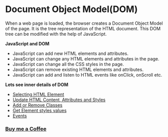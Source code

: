 # Document Object Model(DOM)

When a web page is loaded, the browser creates a Document Object Model of the page. It is the tree representation of the HTML document. This DOM tree can be modified with the help of JavaScript.

**JavaScript and DOM**

- JavaScript can add new HTML elements and attributes.
- JavaScript can change any HTML elements and attributes in the page.
- JavaScript can change all the CSS styles in the page.
- JavaScript can remove existing HTML elements and attributes.
- JavaScript can add and listen to HTML events like onClick, onScroll etc.

**Lets see inner details of DOM**

- [Selecting HTML Element](https://praveenoruganti.github.io/praveenoruganti-js/8_Document%20Object%20Model(DOM)/1_Selecting%20HTML%20Element)
- [Update HTML Content, Attributes and Styles](https://praveenoruganti.github.io/praveenoruganti-js/8_Document%20Object%20Model(DOM)/2_Update%20HTML%20Content_Attributes_Styles)
- [Add or Remove Classes](https://praveenoruganti.github.io/praveenoruganti-js/8_Document%20Object%20Model(DOM)/3_Add_Remove%20Classes)
- [Get Element styles values](https://praveenoruganti.github.io/praveenoruganti-js/8_Document%20Object%20Model(DOM)/4_Get%20Element%20styles%20values)
- [Events](https://praveenoruganti.github.io/praveenoruganti-js/8_Document%20Object%20Model(DOM)/5_Events)



### [Buy me a Coffee](http://bit.ly/2WryDT8)